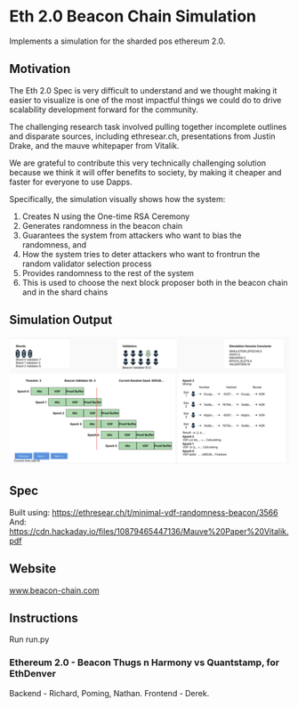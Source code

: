 # Eth 2.0 Beacon Chain Simulation
Implements a simulation for the sharded pos ethereum 2.0.

## Motivation

The Eth 2.0 Spec is very difficult to understand and we thought making it easier to visualize is one of the most impactful things we could do to drive scalability development forward for the community.

The challenging research task involved pulling together incomplete outlines and disparate sources, including ethresear.ch, presentations from Justin Drake, and the mauve whitepaper from Vitalik.

We are grateful to contribute this very technically challenging solution because we think it will offer benefits to society, by making it cheaper and faster for everyone to use Dapps.

Specifically, the simulation visually shows how the system:
1) Creates N using the One-time RSA Ceremony
2) Generates randomness in the beacon chain
3) Guarantees the system from attackers who want to bias the randomness, and 
4) How the system tries to deter attackers who want to frontrun the random validator selection process
5) Provides randomness to the rest of the system
6) This is used to choose the next block proposer both in the beacon chain and in the shard chains

## Simulation Output

![Beacon Chain Web App Image](Beacon_WebApp.png?raw=true "Beacon Chain Simulation")

## Spec

Built using: https://ethresear.ch/t/minimal-vdf-randomness-beacon/3566
And: https://cdn.hackaday.io/files/10879465447136/Mauve%20Paper%20Vitalik.pdf

## Website

www.beacon-chain.com

## Instructions

Run run.py

### Ethereum 2.0 - Beacon Thugs n Harmony vs Quantstamp, for EthDenver
Backend - Richard, Poming, Nathan. Frontend - Derek.
